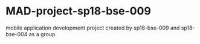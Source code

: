 # MAD-project-sp18-bse-009
mobile application development project created by sp18-bse-009 and sp18-bse-004 as a group
